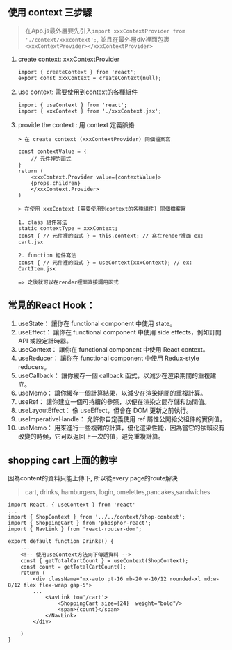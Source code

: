 ## 使用 context 三步驟

> 在App.js最外層要先引入``` import xxxContextProvider from './context/xxxcontext'; ```, 並且在最外層div裡面包裹
> ``` <xxxContextProvider></xxxContextProvider> ```

1. create context: xxxContextProvider
    ```
    import { createContext } from 'react';
    export const xxxContext = createContext(null);
    ```

2. use context: 需要使用到context的各種組件
    ```
    import { useContext } from 'react';
    import { xxxContext } from './xxxContext.jsx';
    ```


3. provide the context : 用 context 定義脈絡
    ```
    > 在 create context (xxxContextProvider) 同個檔案寫

    const contextValue = {
        // 元件裡的函式
    }
    return (
        <xxxContext.Provider value={contextValue}>
        {props.children}
        </xxxContext.Provider>
    )
    ```

    ```
    > 在使用 xxxContext (需要使用到context的各種組件) 同個檔案寫

    1. class 組件寫法
    static contextType = xxxContext;
    const { // 元件裡的函式 } = this.context; // 寫在render裡面 ex: cart.jsx

    2. function 組件寫法
    const { // 元件裡的函式 } = useContext(xxxContext); // ex: CartItem.jsx

    => 之後就可以在render裡面直接調用函式
    ```



## 常見的React Hook：

1. useState： 讓你在 functional component 中使用 state。
2. useEffect： 讓你在 functional component 中使用 side effects，例如訂閱 API 或設定計時器。
3. useContext： 讓你在 functional component 中使用 React context。
4. useReducer： 讓你在 functional component 中使用 Redux-style reducers。
5. useCallback： 讓你緩存一個 callback 函式，以減少在渲染期間的重複建立。
6. useMemo： 讓你緩存一個計算結果，以減少在渲染期間的重複計算。
7. useRef： 讓你建立一個可持續的參照，以便在渲染之間存儲和訪問值。
8. useLayoutEffect： 像 useEffect，但會在 DOM 更新之前執行。
9. useImperativeHandle： 允許你自定義使用 ref 屬性公開給父組件的實例值。
10. useMemo： 用來進行一些複雜的計算，優化渲染性能，因為當它的依賴沒有改變的時候，它可以返回上一次的值，避免重複計算。


## shopping cart 上面的數字
因為content的資料只能上傳下, 所以從every page的route解決
> cart, drinks, hamburgers, login, omelettes,pancakes,sandwiches
```
import React, { useContext } from 'react'
...
import { ShopContext } from '../../context/shop-context';
import { ShoppingCart } from 'phosphor-react';
import { NavLink } from 'react-router-dom';

export default function Drinks() {
    ...
    <!-- 使用useContext方法向下傳遞資料 -->
    const { getTotalCartCount } = useContext(ShopContext);
    const count = getTotalCartCount();
    return (
        <div className="mx-auto pt-16 mb-20 w-10/12 rounded-xl md:w-8/12 flex flex-wrap gap-5">
        ...
            <NavLink to='/cart'>
                <ShoppingCart size={24}  weight="bold"/>
                <span>{count}</span>
            </NavLink>
        </div>
        
    )
}

```

